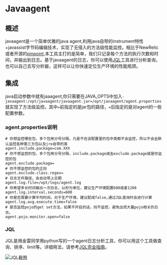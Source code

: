# Javaagent
## 概述
javaagent是一个简单优雅的java agent,利用java自带的instrument特性+javassist字节码编辑技术，实现了无侵入的方法级性能监控。相比于NewRelic或者开源的[pinpoint](https://github.com/naver/pinpoint),本工具主打的是简单，我们只记录每个方法的执行次数和时间，并输出到日志。基于javaagent的日志，你可以使用[JQL](https://github.com/dingjs/javaagent/tree/master/resources/JQL)工具进行分析查询，也可以自己去写分析器，这样可以让你快速定位生产环境的性能瓶颈。

## 集成
java启动参数中就有jaaagent,你只需要在JAVA_OPTS中加入`-javaagent:/opt/javaagent/javaagent.jar=/opt/javaagent/agent.properties`就实现了方法级监控。其中`=`前指定的是jar包的路径，`=`后指定的是对agent的一些配置参数。

### agent.properties说明
```
# 你想监控哪些包，多个包用分号分隔，凡是不在该配置里的包中类都不会监控，所以不会去默认监控各种第三方包以及jre自带的类
agent.include.package=com.XXX
# 你不想监控的包，多个包用分号分隔，include.package减去exclude.package就是你监控的包
agent.exclude.package=
# 你不想监控的包的正则
agent.exclude.class.regex=
# 日志文件路径，会自动带上日期
agent.log.file=/opt/logs/agent.log
# 你希望多长时间输出一次日志，以秒为单位，建议生产环境配置600或者1200
agent.log.interval.seconds=600
# 你是否需要计算平均时间，对于生产环境，建议配成false,通过JQL查询时会进行计算
agent.log.avg.execute.time=false
# 是否监控pojo的get set方法，如果不开启的话，则不监控，避免出现大量pojo相关的日志。
agent.pojo.monitor.open=false
```
### JQL
JQL是用金雷同学用python写的一个agent日志分析工具，你可以用这个工具做查询、排序、limit等。详细用法，请参考[JQL完全指南](https://github.com/dingjs/javaagent/tree/master/resources/JQL)。

![JQL截图](https://github.com/dingjs/javaagent/blob/master/resources/images/JQL.png?raw=true)
   
   
